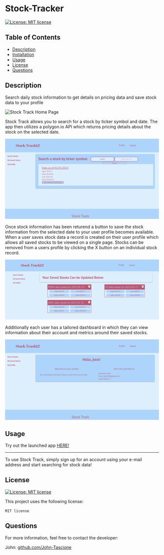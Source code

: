 # Stock-Tracker

  [![License: MIT license](https://img.shields.io/badge/License-MIT-yellow.svg)](https://opensource.org/licenses/MIT)

  ## Table of Contents
  * [Description](#description)
  * [Installation](#installation)
  * [Usage](#usage)
  * [License](#license)
  * [Questions](#questions)

  ## Description

Search daily stock information to get details on pricing data and save stock data to your profile

<!-- image here -->
![Stock Track Home Page](./client/src/assets/imgs/Homepage%20grab.png)

Stock Track allows you to search for a stock by ticker symbol and date. The app then utilizes a polygon.io API which returns pricing details about the stock on the selected date.

![Search](./client/src/assets/imgs/StockSearch%20grab.png)

Once stock information has been returend a button to save the stock information from the selected date to your user profile becomes available. When a user saves stock data a record is created on their user profile which allows all saved stocks to be viewed on a single page. Stocks can be removed from a users profile by clicking the X button on an individual stock record. 

![My Stocks](./client/src/assets/imgs/MyStocks%20grab.png)

Additionally each user has a tailored dashboard in which they can view information about their account and metrics around their saved stocks.

![My Profile](./client/src/assets/imgs/UserProfile%20grab.png)


## Usage
Try out the launched app [HERE!](https://stock-track.herokuapp.com)

---

To use Stock Track, simply sign up for an account using your e-mail address and start searching for stock data!


## License

[![License: MIT license](https://img.shields.io/badge/License-MIT-yellow.svg)](https://opensource.org/licenses/MIT)

This project uses the following license: 

    MIT license


## Questions

For more information, feel free to contact the developer:

John: [github.com/John-Tascione](https://github.com/John-Tascione)

